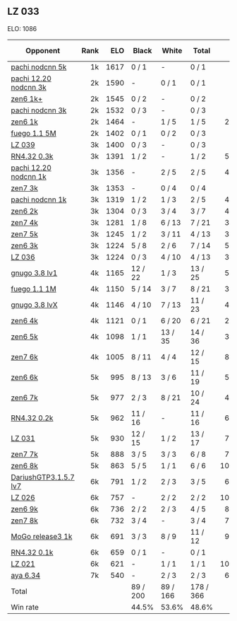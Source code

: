 ## LZ 033 ##

ELO: 1086

Opponent | Rank | ELO | Black | White | Total | Win rate
---------|-----:|----:|-------|-------|-------|-------:
[pachi nodcnn 5k](pachi%20nodcnn%205k.md) | 1k | 1617 | 0 / 1 | - | 0 / 1 | 0.0%
[pachi 12.20 nodcnn 3k](pachi%2012.20%20nodcnn%203k.md) | 2k | 1590 | - | 0 / 1 | 0 / 1 | 0.0%
[zen6 1k+](zen6%201k+.md) | 2k | 1545 | 0 / 2 | - | 0 / 2 | 0.0%
[pachi nodcnn 3k](pachi%20nodcnn%203k.md) | 2k | 1532 | 0 / 3 | - | 0 / 3 | 0.0%
[zen6 1k](zen6%201k.md) | 2k | 1464 | - | 1 / 5 | 1 / 5 | 20.0%
[fuego 1.1 5M](fuego%201.1%205M.md) | 2k | 1402 | 0 / 1 | 0 / 2 | 0 / 3 | 0.0%
[LZ 039](LZ%20039.md) | 3k | 1400 | 0 / 3 | - | 0 / 3 | 0.0%
[RN4.32 0.3k](RN4.32%200.3k.md) | 3k | 1391 | 1 / 2 | - | 1 / 2 | 50.0%
[pachi 12.20 nodcnn 1k](pachi%2012.20%20nodcnn%201k.md) | 3k | 1356 | - | 2 / 5 | 2 / 5 | 40.0%
[zen7 3k](zen7%203k.md) | 3k | 1353 | - | 0 / 4 | 0 / 4 | 0.0%
[pachi nodcnn 1k](pachi%20nodcnn%201k.md) | 3k | 1319 | 1 / 2 | 1 / 3 | 2 / 5 | 40.0%
[zen6 2k](zen6%202k.md) | 3k | 1304 | 0 / 3 | 3 / 4 | 3 / 7 | 42.9%
[zen7 4k](zen7%204k.md) | 3k | 1281 | 1 / 8 | 6 / 13 | 7 / 21 | 33.3%
[zen7 5k](zen7%205k.md) | 3k | 1245 | 1 / 2 | 3 / 11 | 4 / 13 | 30.8%
[zen6 3k](zen6%203k.md) | 3k | 1224 | 5 / 8 | 2 / 6 | 7 / 14 | 50.0%
[LZ 036](LZ%20036.md) | 3k | 1224 | 0 / 3 | 4 / 10 | 4 / 13 | 30.8%
[gnugo 3.8 lv1](gnugo%203.8%20lv1.md) | 4k | 1165 | 12 / 22 | 1 / 3 | 13 / 25 | 52.0%
[fuego 1.1 1M](fuego%201.1%201M.md) | 4k | 1150 | 5 / 14 | 3 / 7 | 8 / 21 | 38.1%
[gnugo 3.8 lvX](gnugo%203.8%20lvX.md) | 4k | 1146 | 4 / 10 | 7 / 13 | 11 / 23 | 47.8%
[zen6 4k](zen6%204k.md) | 4k | 1121 | 0 / 1 | 6 / 20 | 6 / 21 | 28.6%
[zen6 5k](zen6%205k.md) | 4k | 1098 | 1 / 1 | 13 / 35 | 14 / 36 | 38.9%
[zen7 6k](zen7%206k.md) | 4k | 1005 | 8 / 11 | 4 / 4 | 12 / 15 | 80.0%
[zen6 6k](zen6%206k.md) | 5k | 995 | 8 / 13 | 3 / 6 | 11 / 19 | 57.9%
[zen6 7k](zen6%207k.md) | 5k | 977 | 2 / 3 | 8 / 21 | 10 / 24 | 41.7%
[RN4.32 0.2k](RN4.32%200.2k.md) | 5k | 962 | 11 / 16 | - | 11 / 16 | 68.8%
[LZ 031](LZ%20031.md) | 5k | 930 | 12 / 15 | 1 / 2 | 13 / 17 | 76.5%
[zen7 7k](zen7%207k.md) | 5k | 888 | 3 / 5 | 3 / 3 | 6 / 8 | 75.0%
[zen6 8k](zen6%208k.md) | 5k | 863 | 5 / 5 | 1 / 1 | 6 / 6 | 100.0%
[DariushGTP3.1.5.7 lv7](DariushGTP3.1.5.7%20lv7.md) | 6k | 791 | 1 / 2 | 2 / 3 | 3 / 5 | 60.0%
[LZ 026](LZ%20026.md) | 6k | 757 | - | 2 / 2 | 2 / 2 | 100.0%
[zen6 9k](zen6%209k.md) | 6k | 736 | 2 / 2 | 2 / 3 | 4 / 5 | 80.0%
[zen7 8k](zen7%208k.md) | 6k | 732 | 3 / 4 | - | 3 / 4 | 75.0%
[MoGo release3 1k](MoGo%20release3%201k.md) | 6k | 691 | 3 / 3 | 8 / 9 | 11 / 12 | 91.7%
[RN4.32 0.1k](RN4.32%200.1k.md) | 6k | 659 | 0 / 1 | - | 0 / 1 | 0.0%
[LZ 021](LZ%20021.md) | 6k | 621 | - | 1 / 1 | 1 / 1 | 100.0%
[aya 6.34](aya%206.34.md) | 7k | 540 | - | 2 / 3 | 2 / 3 | 66.7%
Total | | | 89 / 200 | 89 / 166 | 178 / 366 | 
Win rate| | | 44.5% | 53.6% | 48.6% | 
